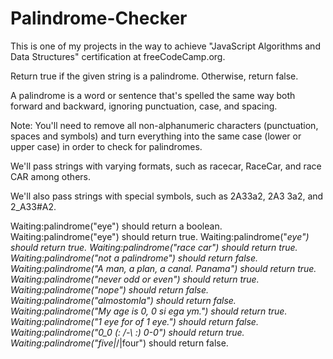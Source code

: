 # Palindrome-Checker

This is one of my projects in the way to achieve "JavaScript Algorithms and Data Structures" certification at freeCodeCamp.org.

Return true if the given string is a palindrome. Otherwise, return false.

A palindrome is a word or sentence that's spelled the same way both forward and backward, ignoring punctuation, case, and spacing.

Note: You'll need to remove all non-alphanumeric characters (punctuation, spaces and symbols) and turn everything into the same case (lower or upper case) in order to check for palindromes.

We'll pass strings with varying formats, such as racecar, RaceCar, and race CAR among others.

We'll also pass strings with special symbols, such as 2A33a2, 2A3 3a2, and 2_A33#A2.

Waiting:palindrome("eye") should return a boolean. Waiting:palindrome("eye") should return true. Waiting:palindrome("_eye") should return true. Waiting:palindrome("race car") should return true. Waiting:palindrome("not a palindrome") should return false. Waiting:palindrome("A man, a plan, a canal. Panama") should return true. Waiting:palindrome("never odd or even") should return true. Waiting:palindrome("nope") should return false. Waiting:palindrome("almostomla") should return false. Waiting:palindrome("My age is 0, 0 si ega ym.") should return true. Waiting:palindrome("1 eye for of 1 eye.") should return false. Waiting:palindrome("0_0 (: /-\ :) 0-0") should return true. Waiting:palindrome("five|_/|four") should return false.
